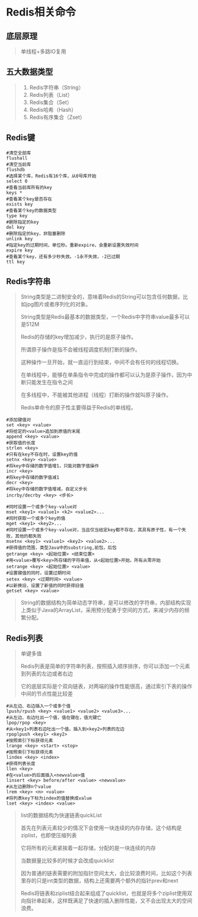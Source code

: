 # Redis相关命令

## 底层原理

> 单线程+多路IO复用

## 五大数据类型

> 1. Redis字符串（String）
> 2. Redis列表（List）
> 3. Redis集合（Set）
> 4. Redis哈希（Hash）
> 5. Redis有序集合（Zset）

## Redis键

```shell
#清空全部库
flushall
#清空当前库
flushdb
#选择某个库，Redis有16个库，从0号库开始
select 0
#查看当前库所有的key
keys *
#查看某个key是否存在
exists key
#查看某个key的数据类型
type key
#删除指定的key
del key
#删除指定的key，非阻塞删除
unlink key
#指定key的过期时间，单位秒。重新expire，会重新设置失效时间
expire key
#查看某个key，还有多少秒失效。-1永不失效，-2已过期
ttl key
```

## Redis字符串

> String类型是二进制安全的，意味着Redis的String可以包含任何数据，比如jpg图片或者序列化的对象。
>
> String类型是Redis最基本的数据类型，一个Redis中字符串value最多可以是512M
>
> Redis的存储的key增加减少，执行的是原子操作。
>
> 所谓原子操作是指不会被线程调度机制打断的操作。
>
> 这种操作一旦开始，就一直运行到结束，中间不会有任何的线程切换。
>
> 在单线程中，能够在单条指令中完成的操作都可以认为是原子操作，因为中断只能发生在指令之间
>
> 在多线程中，不能被其他进程（线程）打断的操作就叫原子操作。
>
> Redis单命令的原子性主要得益于Redis的单线程。

```shell
#添加键值对
set <key> <value> 
#将给定的<value>追加到原值的末尾
append <key> <value> 
#获取值的长度
strlen <key>
#只有在key不存在时，设置key的值
setnx <key> <value>
#将key中存储的数字值增1，只能对数字值操作
incr <key>
#将key中存储的数字值减1
decr <key>
#将key中存储的数字值增减，自定义步长
incrby/decrby <key> <步长>
```

```shell
#同时设置一个或多个key-value对
mset <key1> <value1> <k2> <value2>...
#同时获取一个或多个key的值
mget <key1> <key2>...
#同时设置一个或多个key-value对，当且仅当给定key都不存在，其具有原子性，有一个失败，其他的都失败
msetnx <key1> <value1> <key2> <value2>...
#获得值的范围，类型Java中的substring,前包，后包
getrange <key> <起始位置> <结束位置>
#用<value>覆写<key>所存储的字符串值，从<起始位置>开始，所有从零开始
setrange <key> <起始位置> <value>
#设置键值的同时，设置过期时间
setex <key> <过期时间> <value>
#以新换旧，设置了新值的同时获得旧值
getset <key> <value>
```

> String的数据结构为简单动态字符串，是可以修改的字符串，内部结构实现上类似于Java的ArrayList，采用预分配勇于空间的方式，来减少内存的频繁分配。

## Redis列表

> 单键多值
>
> Redis列表是简单的字符串列表，按照插入顺序排序，你可以添加一个元素到列表的左边或者右边
>
> 它的底层实际是个双向链表，对两端的操作性能很高，通过索引下表的操作中间的节点性能比较差

```shell
#从左边、右边插入一个或多个值
lpush/rpush <key> <value1> <value2> <value3>...
#从左边、右边吐出一个值，值在键在，值光键亡
lpop/rpop <key> 
#从<key1>列表右边吐出一个值，插入到<key2>列表的左边
rpoplpush <key1> <key2>
#按照索引下标获得元素
lrange <key> <start> <stop>
#按照索引下标获得元素
lindex <key> <index>
#获得列表长度
llen <key> 
#在<value>的后面插入<newvalue>值
linsert <key> before/after <value> <newvalue>
#从左边删除n个value
lrem <key> <n> <value>
#将列表key下标为index的值替换成value
lset <key> <index> <value>
```

> list的数据结构为快速链表quickList
>
> 首先在列表元素较少的情况下会使用一块连续的内存存储，这个结构是ziplist，也即使压缩列表
>
> 它将所有的元素紧挨着一起存储，分配的是一块连续的内存
>
> 当数据量比较多的时候才会改成quicklist
>
> 因为普通的链表需要的附加指针空间太大，会比较浪费时间，比如这个列表里存的只是int类型的数据，结构上还需要两个额外的指针prev和next
>
> Redis将链表和ziplist结合起来组成了quicklist，也就是将多个ziplist使用双向指针串起来，这样既满足了快速的插入删除性能，又不会出现太大的空间浪费。

